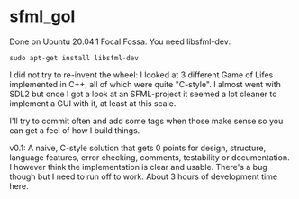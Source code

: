 # sfml_gol

Done on Ubuntu 20.04.1 Focal Fossa. You need libsfml-dev:

`sudo apt-get install libsfml-dev`

I did not try to re-invent the wheel: I looked at 3 different Game of Lifes implemented in C++, all of which were quite "C-style". I almost went with SDL2 but once I got a look at an SFML-project it seemed a lot cleaner to implement a GUI with it, at least at this scale.

I'll try to commit often and add some tags when those make sense so you can get a feel of how I build things.

v0.1:
A naive, C-style solution that gets 0 points for design, structure, language features, error checking, comments, testability or documentation. I however think the implementation is clear and usable. There's a bug though but I need to run off to work. About 3 hours of development time here.
